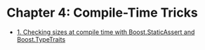 # Chapter 4: Compile-Time Tricks

- [1. Checking sizes at compile time with Boost.StaticAssert and Boost.TypeTraits](recipe_01/README.md)

